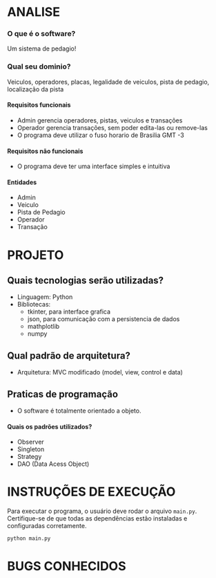 # ANALISE
### O que é o software?
Um sistema de pedagio!

### Qual seu dominio?
Veiculos, operadores, placas, legalidade de veiculos, pista de pedagio, localização da pista

#### Requisitos funcionais
- Admin gerencia operadores, pistas, veiculos e transações
- Operador gerencia transações, sem poder edita-las ou remove-las
- O programa deve utilizar o fuso horario de Brasilia GMT -3

#### Requisitos não funcionais
- O programa deve ter uma interface simples e intuitiva

#### Entidades
- Admin
- Veiculo
- Pista de Pedagio
- Operador
- Transação

# PROJETO
## Quais tecnologias serão utilizadas?
- Linguagem: Python
- Bibliotecas: 
    - tkinter, para interface grafica
    - json, para comunicação com a persistencia de dados
    - mathplotlib
    - numpy

## Qual padrão de arquitetura?
- Arquitetura: MVC modificado (model, view, control e data)

## Praticas de programação
- O software é totalmente orientado a objeto.

#### Quais os padrões utilizados?
- Observer
- Singleton
- Strategy
- DAO (Data Acess Object)

# INSTRUÇÕES DE EXECUÇÃO
Para executar o programa, o usuário deve rodar o arquivo `main.py`. Certifique-se de que todas as dependências estão instaladas e configuradas corretamente.

```bash
python main.py
```

# BUGS CONHECIDOS